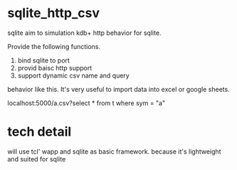 # sqlite_http_csv

sqlite aim to simulation kdb+ http behavior for sqlite.

Provide the following functions.
1. bind sqlite to port
2. provid baisc http support
3. support dynamic csv name and query

behavior like this. It's very useful to import data into excel or google sheets.

localhost:5000/a.csv?select * from t where sym = "a"

# tech detail

will use tcl' wapp and sqlite as basic framework.
because it's lightweight and suited for sqlite
